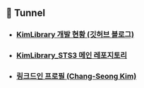 ## 🎁 Tunnel
- ### [KimLibrary 개발 현황 (깃허브 블로그)](https://kim-src.github.io/categories/kimlibrary/)
- ### [KimLibrary_STS3 메인 레포지토리](https://github.com/Kim-src/KimLibrary_STS3)
- ### [링크드인 프로필 (Chang-Seong Kim)](https://www.linkedin.com/in/chang-seong-kim-7826142a0/)
